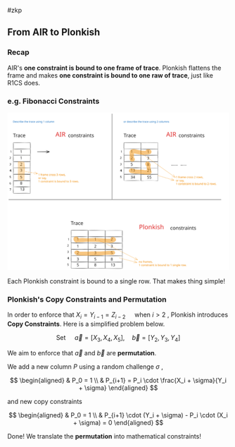 #zkp 

## From AIR to Plonkish
### Recap

AIR's **one constraint is bound to one frame of trace**.
Plonkish flattens the frame and makes **one constraint is bound to one raw of trace**, just like R1CS does.

### e.g. Fibonacci Constraints

![image](/assets/Fib-From-AIR-to-Plonkish.svg)

 
Each Plonkish constraint is bound to a single row. That makes thing simple!

### Plonkish's Copy Constraints and Permutation

In order to enforce that $X_i = Y_{i-1} = Z_{i-2} \quad \text{ when } i \gt 2$ , Plonkish introduces **Copy Constraints**. Here is a simplified problem below.

$$\text{Set } \quad \vec{a} = [X_3, X_4, X_5], \quad \vec{b} =[Y_2, Y_3, Y_4]$$

We aim to enforce that $\vec{a}$ and $\vec{b}$ are **permutation**.

We add a new column $P$ using a random challenge $\sigma$ ,

$$
\begin{aligned}
& P_0 = 1 \\
& P_{i+1} = P_i \cdot \frac{X_i + \sigma}{Y_i + \sigma}
\end{aligned}
$$

and new copy constraints

$$
\begin{aligned}
& P_0 = 1 \\
& P_{i+1} \cdot (Y_i + \sigma) - P_i \cdot (X_i + \sigma) = 0
\end{aligned}
$$

Done! We translate the **permutation** into mathematical constraints!
